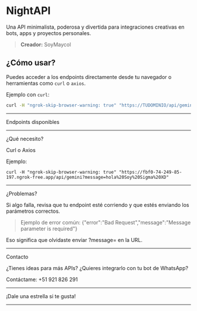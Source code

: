# NightAPI

Una API minimalista, poderosa y divertida para integraciones creativas en bots, apps y proyectos personales.

> **Creador:** SoyMaycol

## ¿Cómo usar?

Puedes acceder a los endpoints directamente desde tu navegador o herramientas como `curl` o `axios`.

Ejemplo con `curl`:

```bash
curl -H "ngrok-skip-browser-warning: true" "https://TUDOMINIO/api/gemini?message=Hola"
```

---

Endpoints disponibles


---

¿Qué necesito?

Curl o Axios

Ejemplo:

```
curl -H "ngrok-skip-browser-warning: true" "https://fbf0-74-249-85-197.ngrok-free.app/api/gemini?message=hola%20Soy%20Sigma%20XD"
```


---

¿Problemas?

Si algo falla, revisa que tu endpoint esté corriendo y que estés enviando los parámetros correctos.

> Ejemplo de error común: {"error":"Bad Request","message":"Message parameter is required"}



Eso significa que olvidaste enviar ?message= en la URL.


---

Contacto

¿Tienes ideas para más APIs? ¿Quieres integrarlo con tu bot de WhatsApp?

Contáctame:
+51 921 826 291


---

¡Dale una estrella si te gusta!

---

